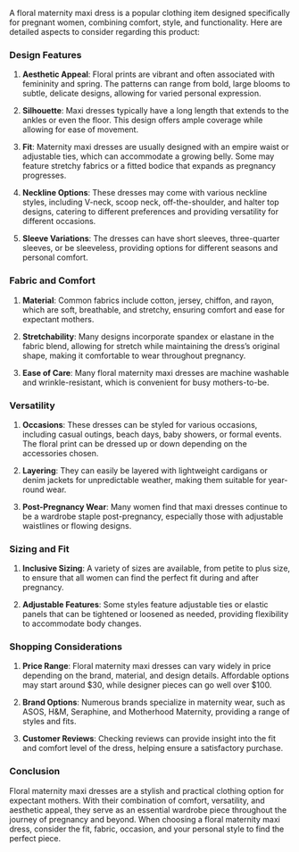 A floral maternity maxi dress is a popular clothing item designed specifically for pregnant women, combining comfort, style, and functionality. Here are detailed aspects to consider regarding this product:

### Design Features

1. **Aesthetic Appeal**: Floral prints are vibrant and often associated with femininity and spring. The patterns can range from bold, large blooms to subtle, delicate designs, allowing for varied personal expression.

2. **Silhouette**: Maxi dresses typically have a long length that extends to the ankles or even the floor. This design offers ample coverage while allowing for ease of movement. 

3. **Fit**: Maternity maxi dresses are usually designed with an empire waist or adjustable ties, which can accommodate a growing belly. Some may feature stretchy fabrics or a fitted bodice that expands as pregnancy progresses.

4. **Neckline Options**: These dresses may come with various neckline styles, including V-neck, scoop neck, off-the-shoulder, and halter top designs, catering to different preferences and providing versatility for different occasions.

5. **Sleeve Variations**: The dresses can have short sleeves, three-quarter sleeves, or be sleeveless, providing options for different seasons and personal comfort.

### Fabric and Comfort

1. **Material**: Common fabrics include cotton, jersey, chiffon, and rayon, which are soft, breathable, and stretchy, ensuring comfort and ease for expectant mothers.

2. **Stretchability**: Many designs incorporate spandex or elastane in the fabric blend, allowing for stretch while maintaining the dress’s original shape, making it comfortable to wear throughout pregnancy.

3. **Ease of Care**: Many floral maternity maxi dresses are machine washable and wrinkle-resistant, which is convenient for busy mothers-to-be.

### Versatility

1. **Occasions**: These dresses can be styled for various occasions, including casual outings, beach days, baby showers, or formal events. The floral print can be dressed up or down depending on the accessories chosen.

2. **Layering**: They can easily be layered with lightweight cardigans or denim jackets for unpredictable weather, making them suitable for year-round wear.

3. **Post-Pregnancy Wear**: Many women find that maxi dresses continue to be a wardrobe staple post-pregnancy, especially those with adjustable waistlines or flowing designs.

### Sizing and Fit

1. **Inclusive Sizing**: A variety of sizes are available, from petite to plus size, to ensure that all women can find the perfect fit during and after pregnancy.

2. **Adjustable Features**: Some styles feature adjustable ties or elastic panels that can be tightened or loosened as needed, providing flexibility to accommodate body changes.

### Shopping Considerations

1. **Price Range**: Floral maternity maxi dresses can vary widely in price depending on the brand, material, and design details. Affordable options may start around $30, while designer pieces can go well over $100.

2. **Brand Options**: Numerous brands specialize in maternity wear, such as ASOS, H&M, Seraphine, and Motherhood Maternity, providing a range of styles and fits.

3. **Customer Reviews**: Checking reviews can provide insight into the fit and comfort level of the dress, helping ensure a satisfactory purchase.

### Conclusion

Floral maternity maxi dresses are a stylish and practical clothing option for expectant mothers. With their combination of comfort, versatility, and aesthetic appeal, they serve as an essential wardrobe piece throughout the journey of pregnancy and beyond. When choosing a floral maternity maxi dress, consider the fit, fabric, occasion, and your personal style to find the perfect piece.